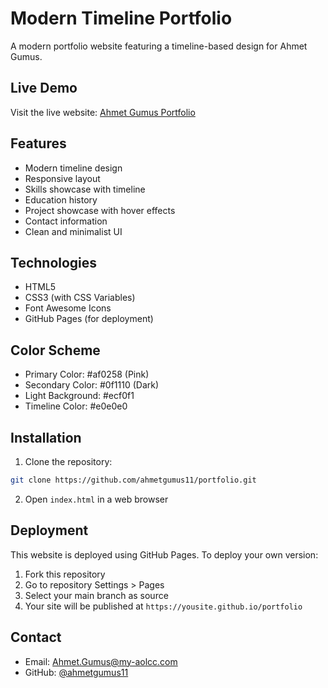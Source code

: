 # Modern Timeline Portfolio

A modern portfolio website featuring a timeline-based design for Ahmet Gumus.

## Live Demo

Visit the live website: [Ahmet Gumus Portfolio](https://ahmetgumus11.github.io/portfolio)

## Features

- Modern timeline design
- Responsive layout
- Skills showcase with timeline
- Education history
- Project showcase with hover effects
- Contact information
- Clean and minimalist UI

## Technologies

- HTML5
- CSS3 (with CSS Variables)
- Font Awesome Icons
- GitHub Pages (for deployment)

## Color Scheme

- Primary Color: #af0258 (Pink)
- Secondary Color: #0f1110 (Dark)
- Light Background: #ecf0f1
- Timeline Color: #e0e0e0

## Installation

1. Clone the repository:
```bash
git clone https://github.com/ahmetgumus11/portfolio.git
```
2. Open `index.html` in a web browser

## Deployment

This website is deployed using GitHub Pages. To deploy your own version:

1. Fork this repository
2. Go to repository Settings > Pages
3. Select your main branch as source
4. Your site will be published at `https://yousite.github.io/portfolio`


## Contact

- Email: Ahmet.Gumus@my-aolcc.com
- GitHub: [@ahmetgumus11](https://github.com/ahmetgumus11/)
